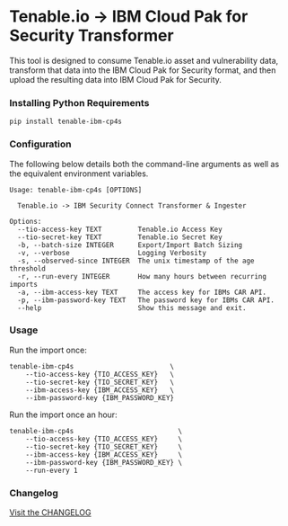 # Tenable.io -> IBM Cloud Pak for Security Transformer

This tool is designed to consume Tenable.io asset and vulnerability data,
transform that data into the IBM Cloud Pak for Security format, and then upload
the resulting data into IBM Cloud Pak for Security.

### Installing Python Requirements
```shell
pip install tenable-ibm-cp4s
```

### Configuration
The following below details both the command-line arguments as well as the
equivalent environment variables.

```
Usage: tenable-ibm-cp4s [OPTIONS]

  Tenable.io -> IBM Security Connect Transformer & Ingester

Options:
  --tio-access-key TEXT         Tenable.io Access Key
  --tio-secret-key TEXT         Tenable.io Secret Key
  -b, --batch-size INTEGER      Export/Import Batch Sizing
  -v, --verbose                 Logging Verbosity
  -s, --observed-since INTEGER  The unix timestamp of the age threshold
  -r, --run-every INTEGER       How many hours between recurring imports
  -a, --ibm-access-key TEXT     The access key for IBMs CAR API.
  -p, --ibm-password-key TEXT   The password key for IBMs CAR API.
  --help                        Show this message and exit.
```

### Usage

Run the import once:

```
tenable-ibm-cp4s                        \
    --tio-access-key {TIO_ACCESS_KEY}   \
    --tio-secret-key {TIO_SECRET_KEY}   \
    --ibm-access-key {IBM_ACCESS_KEY}   \
    --ibm-password-key {IBM_PASSWORD_KEY}
```

Run the import once an hour:

```
tenable-ibm-cp4s                          \
    --tio-access-key {TIO_ACCESS_KEY}     \
    --tio-secret-key {TIO_SECRET_KEY}     \
    --ibm-access-key {IBM_ACCESS_KEY}     \
    --ibm-password-key {IBM_PASSWORD_KEY} \
    --run-every 1
```

### Changelog
[Visit the CHANGELOG](CHANGELOG.md)
